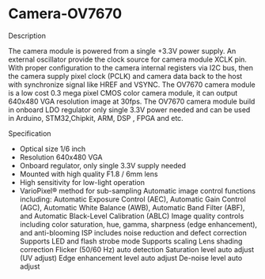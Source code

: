 # Camera-OV7670
Description

The camera module is powered from a single +3.3V power supply. An external oscillator provide the clock source for camera module XCLK pin. With proper configuration to the camera internal registers via I2C bus, then the camera supply pixel clock (PCLK) and camera data back to the host with synchronize signal like HREF and VSYNC. The OV7670 camera module is a low cost 0.3 mega pixel CMOS color camera module, it can output 640x480 VGA resolution image at 30fps. The OV7670 camera module build in onboard LDO regulator only single 3.3V power needed and can be used in Arduino, STM32,Chipkit, ARM, DSP , FPGA and etc.

Specification

* Optical size 1/6 inch
* Resolution 640x480 VGA
* Onboard regulator, only single 3.3V supply needed
* Mounted with high quality F1.8 / 6mm lens
* High sensitivity for low-light operation
* VarioPixel® method for sub-sampling
Automatic image control functions including: Automatic
Exposure Control (AEC), Automatic Gain Control (AGC), Automatic White Balance (AWB), Automatic
Band Filter (ABF), and Automatic Black-Level Calibration (ABLC)
Image quality controls including color saturation, hue, gamma, sharpness (edge enhancement), and anti-blooming
ISP includes noise reduction and defect correction
Supports LED and flash strobe mode
Supports scaling
Lens shading correction
Flicker (50/60 Hz) auto detection
Saturation level auto adjust (UV adjust)
Edge enhancement level auto adjust
De-noise level auto adjust
